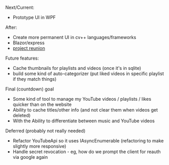 Next/Current:
- Prototype UI in WPF

After:
- Create more permanent UI in cv++ languages/frameworks
- Blazor/express
- [project reunion](https://github.com/microsoft/ProjectReunion)

Future features:
- Cache thumbnails for playlists and videos (once it's in sqlite)
- build some kind of auto-categorizer (put liked videos in specific playlist if they match things)

Final (countdown) goal
- Some kind of tool to manage my YouTube videos / playlists / likes quicker than on the website
- Ability to cache titles/other info (and not clear them when videos get deleted)
- With the Ability to differentiate between music and YouTube videos

Deferred (probably not really needed)
- Refactor YouTubeApi so it uses IAsyncEnumerable (refactoring to make slightly more responsive)
- Handle secret revocation - eg, how do we prompt the client for reauth via google again